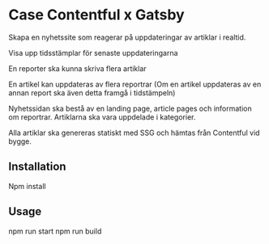 # Case Contentful x Gatsby

Skapa en nyhetssite som reagerar på uppdateringar av artiklar i realtid. 

Visa upp tidsstämplar för senaste uppdateringarna

En reporter ska kunna skriva flera artiklar 

En artikel kan uppdateras av flera reportrar (Om en artikel uppdateras av en annan report ska även detta framgå i tidstämpeln)

Nyhetssidan ska bestå av en landing page, article pages och information om reportrar. Artiklarna ska vara uppdelade i kategorier.

Alla artiklar ska genereras statiskt med SSG och hämtas från Contentful vid bygge.

## Installation

Npm install

## Usage

npm run start
npm run build